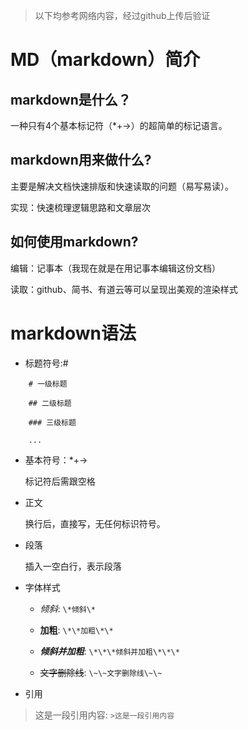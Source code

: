 >
>以下均参考网络内容，经过github上传后验证
>


# MD（markdown）简介
## markdown是什么？
一种只有4个基本标记符（*+->）的超简单的标记语言。

## markdown用来做什么?
主要是解决文档快速排版和快速读取的问题（易写易读）。

实现：快速梳理逻辑思路和文章层次

## 如何使用markdown?
编辑：记事本（我现在就是在用记事本编辑这份文档）

读取：github、简书、有道云等可以呈现出美观的渲染样式

# markdown语法
+ 标题符号:#

```
	# 一级标题

	## 二级标题

	### 三级标题

	...

```

+ 基本符号：*+->

	标记符后需跟空格


+ 正文

	换行后，直接写，无任何标识符号。


+ 段落

	插入一空白行，表示段落

+ 字体样式

	- *倾斜*: `\*倾斜\*`

	- **加粗**: `\*\*加粗\*\*`

	- ***倾斜并加粗***: `\*\*\*倾斜并加粗\*\*\*`

	- ~~文字删除线~~: `\~\~文字删除线\~\~`

+ 引用

> 这是一段引用内容: `>这是一段引用内容`


